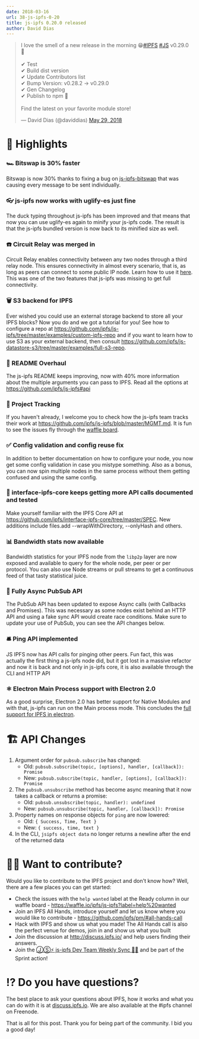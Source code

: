 ```yaml
---
date: 2018-03-16
url: 38-js-ipfs-0-20
title: js-ipfs 0.20.0 released
author: David Dias
---
```


<blockquote class="twitter-tweet" data-conversation="none" data-lang="en"><p lang="en" dir="ltr">I love the smell of a new release in the morning 😁<a href="https://twitter.com/hashtag/IPFS?src=hash&amp;ref_src=twsrc%5Etfw">#IPFS</a> <a href="https://twitter.com/hashtag/JS?src=hash&amp;ref_src=twsrc%5Etfw">#JS</a> v0.29.0 🚀<br><br>✔ Test <br>✔ Build dist version <br>✔ Update Contributors list <br>✔ Bump Version: v0.28.2 -&gt; v0.29.0 <br>✔ Gen Changelog <br>✔ Publish to npm 🌟<br><br>Find the latest on your favorite module store!</p>&mdash; David Dias (@daviddias) <a href="https://twitter.com/daviddias/status/1001432008302694400?ref_src=twsrc%5Etfw">May 29, 2018</a></blockquote>
<script async src="https://platform.twitter.com/widgets.js" charset="utf-8"></script>

# 🔦 Highlights

### 🏎 Bitswap is 30% faster

Bitswap is now 30% thanks to fixing a bug on [js-ipfs-bitswap](https://github.com/ipfs/js-ipfs-bitswap/pull/175#issuecomment-390957244) that was causing every message to be sent individually.

### 👓 js-ipfs now works with uglify-es just fine

The duck typing throughout js-ipfs has been improved and that means that now you can use uglify-es again to minify your js-ipfs code. The result is that the js-ipfs bundled version is now back to its minified size as well. 

### ☎️ Circuit Relay was merged in

Circuit Relay enables connectivity between any two nodes through a third relay node. This ensures connectivity in almost every scenario, that is, as long as peers can connect to some public IP node. Learn how to use it [here](https://github.com/ipfs/js-ipfs/tree/master/examples/circuit-relaying). This was one of the two features that js-ipfs was missing to get full connectivity.

### 🗑 S3 backend for IPFS

Ever wished you could use an external storage backend to store all your IPFS blocks? Now you do and we got a tutorial for you! See how to configure a repo at https://github.com/ipfs/js-ipfs/tree/master/examples/custom-ipfs-repo and if you want to learn how to use S3 as your external backend, then consult https://github.com/ipfs/js-datastore-s3/tree/master/examples/full-s3-repo.

### 📜 README Overhaul 

The js-ipfs README keeps improving, now with 40% more information about the multiple arguments you can pass to IPFS. Read all the options at https://github.com/ipfs/js-ipfs#api

### 🎷 Project Tracking

If you haven't already, I welcome you to check how the js-ipfs team tracks their work at https://github.com/ipfs/js-ipfs/blob/master/MGMT.md. It is fun to see the issues fly through the [waffle board](https://waffle.io/ipfs/js-waffle).

### ✅ Config validation and config reuse fix

In addition to better documentation on how to configure your node, you now get some config validation in case you mistype something. Also as a bonus, you can now spin multiple nodes in the same process without them getting confused and using the same config.

### 📖 interface-ipfs-core keeps getting more API calls documented and tested

Make yourself familiar with the IPFS Core API at https://github.com/ipfs/interface-ipfs-core/tree/master/SPEC. New additions include files.add --wrapWithDirectory, --onlyHash and others.

### 📊 Bandwidth stats now available

Bandwidth statistics for your IPFS node from the `libp2p` layer are now exposed and available to query for the whole node, per peer or per protocol. You can also use Node streams or pull streams to get a continuous feed of that tasty statistical juice.

### 📡 Fully Async PubSub API

The PubSub API has been updated to expose Async calls (with Callbacks and Promises). This was necessary as some nodes exist behind an HTTP API and using a fake sync API would create race conditions. Make sure to update your use of PubSub, you can see the API changes below. 

### 🛎 Ping API implemented

JS IPFS now has API calls for pinging other peers. Fun fact, this was actually the first thing a js-ipfs node did, but it got lost in a massive refactor and now it is back and not only in js-ipfs core, it is also available through the CLI and HTTP API

### ⚛️ Electron Main Process support with Electron 2.0

As a good surprise, Electron 2.0 has better support for Native Modules and with that, js-ipfs can run on the Main process mode. This concludes the [full support for IPFS in electron](https://github.com/ipfs/notes/issues/256).

# 🏗 API Changes

1. Argument order for `pubsub.subscribe` has changed:
    * Old: `pubsub.subscribe(topic, [options], handler, [callback]): Promise`
    * New: `pubsub.subscribe(topic, handler, [options], [callback]): Promise`
2. The `pubsub.unsubscribe` method has become async meaning that it now takes a callback or returns a promise:
    * Old: `pubsub.unsubscribe(topic, handler): undefined`
    * New: `pubsub.unsubscribe(topic, handler, [callback]): Promise`
3. Property names on response objects for `ping` are now lowered:
    * Old: `{ Success, Time, Text }`
    * New: `{ success, time, text }`
4. In the CLI, `jsipfs object data` no longer returns a newline after the end of the returned data

# 🙌🏽 Want to contribute?

Would you like to contribute to the IPFS project and don't know how? Well, there are a few places you can get started:

- Check the issues with the `help wanted` label at the Ready column in our waffle board - https://waffle.io/ipfs/js-ipfs?label=help%20wanted
- Join an IPFS All Hands, introduce yourself and let us know where you would like to contribute - https://github.com/ipfs/pm/#all-hands-call
- Hack with IPFS and show us what you made! The All Hands call is also the perfect venue for demos, join in and show us what you built
- Join the discussion at http://discuss.ipfs.io/ and help users finding their answers.
- Join the [ⒿⓈ⚡️ js-ipfs Dev Team Weekly Sync 🙌🏽](https://github.com/ipfs/js-ipfs/issues/1179) and be part of the Sprint action!

# ⁉️ Do you have questions?

The best place to ask your questions about IPFS, how it works and what you can do with it is at [discuss.ipfs.io](http://discuss.ipfs.io). We are also available at the #ipfs channel on Freenode.

That is all for this post. Thank you for being part of the community. I bid you a good day!

